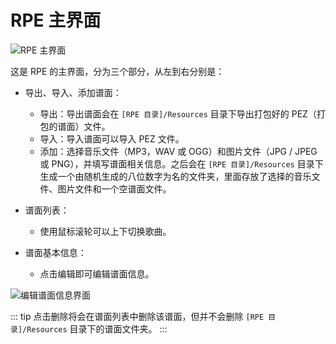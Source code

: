 # RPE 主界面

![RPE 主界面](/assets/imgs/contents/RPE主界面.avif)

这是 RPE 的主界面，分为三个部分，从左到右分别是：

- 导出、导入、添加谱面：
  - 导出：导出谱面会在 `[RPE 目录]/Resources` 目录下导出打包好的 PEZ（打包的谱面）文件。
  - 导入：导入谱面可以导入 PEZ 文件。
  - 添加：选择音乐文件（MP3，WAV 或 OGG）和图片文件（JPG / JPEG 或 PNG），并填写谱面相关信息。之后会在 `[RPE 目录]/Resources` 目录下生成一个由随机生成的八位数字为名的文件夹，里面存放了选择的音乐文件、图片文件和一个空谱面文件。

- 谱面列表：
  - 使用鼠标滚轮可以上下切换歌曲。

- 谱面基本信息：
  - 点击编辑即可编辑谱面信息。

![编辑谱面信息界面](/assets/imgs/contents/编辑谱面信息界面.avif)

::: tip
点击删除将会在谱面列表中删除该谱面，但并不会删除 `[RPE 目录]/Resources` 目录下的谱面文件夹。
:::

